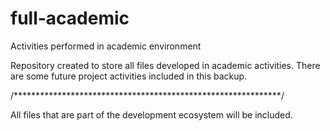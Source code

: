 # full-academic
 Activities performed in academic environment


Repository created to store all files developed in academic activities.
There are some future project activities included in this backup.
 
 /*************************************************************/
 
 All files that are part of the development ecosystem will be included.
